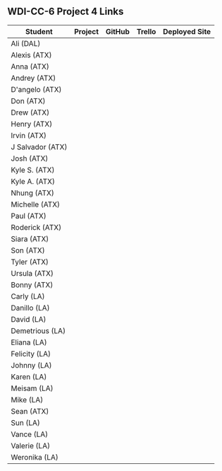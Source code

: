 ## WDI-CC-6 Project 4 Links

| Student | Project | GitHub | Trello | Deployed Site |
|---|:---:|:---:|:---:|:---:|
| Ali (DAL) |  |  |  |  | 
| Alexis (ATX) |  |  |  |  | 
| Anna (ATX) |  |  |  |  | 
| Andrey (ATX) |  |  |  |  | 
| D'angelo (ATX) |  |  |  |  | 
| Don (ATX) |  |  |  |  | 
| Drew (ATX) |  |  |  |  | 
| Henry (ATX) |  |  |  |  | 
| Irvin (ATX) |  |  |  |  | 
| J Salvador (ATX) |  |  |  |  | 
| Josh (ATX) |  |  |  |  | 
| Kyle S. (ATX) |  |  |  |  | 
| Kyle A. (ATX) |  |  |  |  | 
| Nhung (ATX) |  |  |  |  | 
| Michelle (ATX) |  |  |  |  | 
| Paul (ATX) |  |  |  |  | 
| Roderick (ATX) |  |  |  |  | 
| Siara (ATX) |  |  |  |  | 
| Son (ATX) |  |  |  |  | 
| Tyler (ATX) |  |  |  |  | 
| Ursula (ATX) |  |  |  |  | 
| Bonny (ATX) |  |  |  |  | 
| Carly (LA) |  |  |  |  | 
| Danillo (LA) |  |  |  |  | 
| David (LA) |  |  |  |  | 
| Demetrious (LA) |  |  |  |  | 
| Eliana (LA) |  |  |  |  | 
| Felicity (LA) |  |  |  |  | 
| Johnny (LA) |  |  |  |  | 
| Karen (LA) |  |  |  |  | 
| Meisam (LA) |  |  |  |  | 
| Mike (LA) |  |  |  |  | 
| Sean (ATX) |  |  |  |  | 
| Sun (LA) |  |  |  |  | 
| Vance (LA) |  |  |  |  | 
| Valerie (LA) |  |  |  |  | 
| Weronika (LA) |  |  |  |  | 

